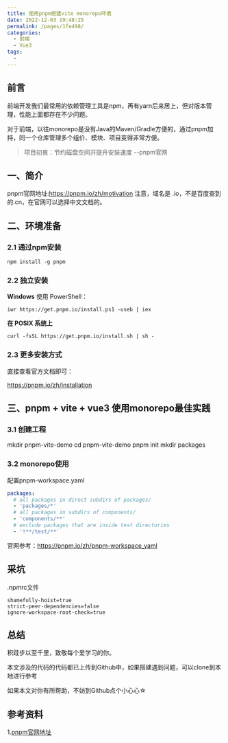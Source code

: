 ```yaml
---
title: 使用pnpm搭建vite monorepo环境
date: 2022-12-03 19:48:25
permalink: /pages/1fe498/
categories:
  - 前端
  - Vue3
tags:
  - 
---
```


## 前言
前端开发我们最常用的依赖管理工具是npm，再有yarn后来居上，但对版本管理，性能上面都存在不少问题。

对于前端，以往monorepo是没有Java的Maven/Gradle方便的，通过pnpm加持，同一个仓库管理多个组价、模块、项目变得非常方便。

> 项目初衷：节约磁盘空间并提升安装速度 --pnpm官网

<!-- more -->

## 一、简介

pnpm官网地址:https://pnpm.io/zh/motivation
注意，域名是 .io，不是百度查到的.cn，在官网可以选择中文文档的。

## 二、环境准备

### 2.1 通过npm安装
```shell
npm install -g pnpm
```

### 2.2 独立安装

**Windows**
使用 PowerShell：
```shell
iwr https://get.pnpm.io/install.ps1 -useb | iex
```

**在 POSIX 系统上**
```shell
curl -fsSL https://get.pnpm.io/install.sh | sh -
```

### 2.3 更多安装方式

直接查看官方文档即可：

https://pnpm.io/zh/installation


## 三、pnpm + vite + vue3 使用monorepo最佳实践

### 3.1 创建工程

mkdir pnpm-vite-demo
cd pnpm-vite-demo
pnpm init
mkdir packages

### 3.2 monorepo使用

配置pnpm-workspace.yaml
```yaml pnpm-workspace.yaml
packages:
  # all packages in direct subdirs of packages/
  - 'packages/*'
  # all packages in subdirs of components/
  - 'components/**'
  # exclude packages that are inside test directories
  - '!**/test/**'
```

官网参考：https://pnpm.io/zh/pnpm-workspace_yaml

## 采坑

.npmrc文件

```
shamefully-hoist=true
strict-peer-dependencies=false
ignore-workspace-root-check=true
```

## 总结

积跬步以至千里，致敬每个爱学习的你。

本文涉及的代码的代码都已上传到Github中，如果搭建遇到问题，可以clone到本地进行参考

如果本文对你有所帮助，不妨到Github点个小心心☆

## 参考资料

1.[pnpm官网地址](https://pnpm.io/zh/motivation)